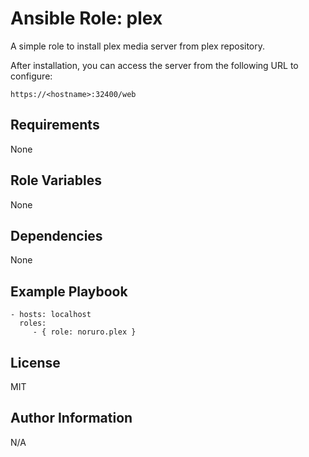 # Ansible Role: plex

A simple role to install plex media server from plex repository.

After installation, you can access the server from the following URL to configure:

`https://<hostname>:32400/web`

## Requirements
None

## Role Variables
None

## Dependencies
None

## Example Playbook

    - hosts: localhost
      roles:
         - { role: noruro.plex }

## License
  MIT

## Author Information
  N/A
